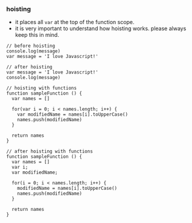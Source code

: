 ### hoisting

- it places all `var` at the top of the function scope.
- it is very important to understand how hoisting works. please always keep this in mind.

```
// before hoisting
console.log(message)
var message = 'I love Javascript!'
```

```
// after hoisting
var message = 'I love Javascript!'
console.log(message)
```

```
// hoisting with functions
function sampleFunction () {
  var names = []

  for(var i = 0; i < names.length; i++) {
    var modifiedName = names[i].toUpperCase()
    names.push(modifiedName)
  }

  return names
}
```

```
// after hoisting with functions
function sampleFunction () {
  var names = []
  var i;
  var modifiedName;

  for(i = 0; i < names.length; i++) {
    modifiedName = names[i].toUpperCase()
    names.push(modifiedName)
  }

  return names
}
```